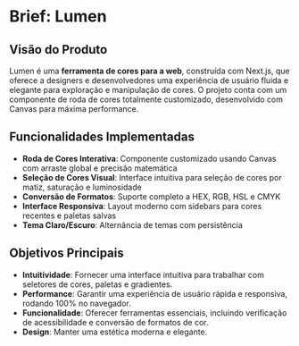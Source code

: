 # Brief: Lumen

## Visão do Produto

Lumen é uma **ferramenta de cores para a web**, construída com Next.js, que oferece a designers e desenvolvedores uma experiência de usuário fluida e elegante para exploração e manipulação de cores. O projeto conta com um componente de roda de cores totalmente customizado, desenvolvido com Canvas para máxima performance.

## Funcionalidades Implementadas

- **Roda de Cores Interativa**: Componente customizado usando Canvas com arraste global e precisão matemática
- **Seleção de Cores Visual**: Interface intuitiva para seleção de cores por matiz, saturação e luminosidade
- **Conversão de Formatos**: Suporte completo a HEX, RGB, HSL e CMYK
- **Interface Responsiva**: Layout moderno com sidebars para cores recentes e paletas salvas
- **Tema Claro/Escuro**: Alternância de temas com persistência

## Objetivos Principais

- **Intuitividade**: Fornecer uma interface intuitiva para trabalhar com seletores de cores, paletas e gradientes.
- **Performance**: Garantir uma experiência de usuário rápida e responsiva, rodando 100% no navegador.
- **Funcionalidade**: Oferecer ferramentas essenciais, incluindo verificação de acessibilidade e conversão de formatos de cor.
- **Design**: Manter uma estética moderna e elegante.